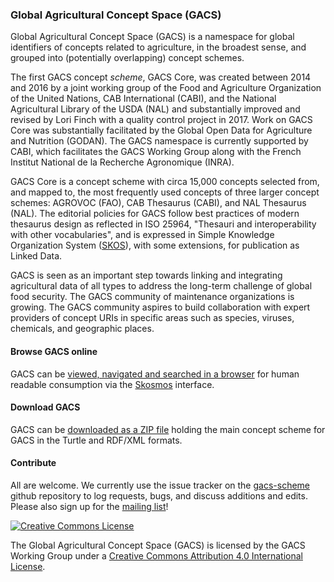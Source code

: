 ### Global Agricultural Concept Space (GACS)

Global Agricultural Concept Space (GACS) is a namespace for global identifiers of concepts related to agriculture, in the broadest sense, and grouped into (potentially overlapping) concept schemes.

The first GACS concept _scheme_, GACS Core, was created between 2014 and 2016 by a joint working group of the Food and Agriculture Organization of the United Nations, CAB International (CABI), and the National Agricultural Library of the USDA (NAL) and substantially improved and revised by Lori Finch with a quality control project in 2017.  Work on GACS Core was substantially facilitated by the Global Open Data for Agriculture and Nutrition (GODAN).  The GACS namespace is currently supported by CABI, which facilitates the GACS Working Group along with the French Institut National de la Recherche Agronomique (INRA).

GACS Core is a concept scheme with circa 15,000 concepts selected from, and mapped to, the most frequently used concepts of three larger concept schemes: AGROVOC (FAO), CAB Thesaurus (CABI), and NAL Thesaurus (NAL).  The editorial policies for GACS follow best practices of modern thesaurus design as reflected in ISO 25964, "Thesauri and interoperability with other vocabularies", and is expressed in Simple Knowledge Organization System ([SKOS](http://www.w3.org/TR/skos-primer/)), with some extensions, for publication as Linked Data.  

GACS is seen as an important step towards linking and integrating agricultural data of all types to address the long-term challenge of global food security. The GACS community of maintenance organizations is growing.  The GACS community aspires to build collaboration with expert providers of concept URIs in specific areas such as species, viruses, chemicals, and geographic places.

#### Browse GACS online

GACS can be [viewed, navigated and searched in a browser](http://browser.agrisemantics.org/gacs/en/) for human readable consumption via the [Skosmos](http://www.skosmos.org/) interface.

#### Download GACS

GACS can be [downloaded as a ZIP file](https://github.com/agrisemantics/website/raw/master/downloads/gacs-core-scheme.zip) holding the main concept scheme for GACS in the Turtle and RDF/XML formats.

#### Contribute
All are welcome.  We currently use the issue tracker on the [gacs-scheme](https://github.com/gacs/gacs-scheme) github repository to log requests, bugs, and discuss additions and edits.  Please also sign up for the [mailing list](https://groups.google.com/forum/#!forum/gacs-wg)!


<a rel="license" href="http://creativecommons.org/licenses/by/4.0/"><img alt="Creative Commons License" style="border-width:0" src="https://i.creativecommons.org/l/by/4.0/88x31.png" /></a>

The Global Agricultural Concept Space (GACS) is licensed by the GACS Working Group under a <a rel="license" href="http://creativecommons.org/licenses/by/4.0/">Creative Commons Attribution 4.0 International License</a>.
